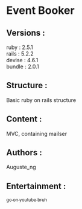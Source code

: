 <h1>Event Booker</h1>
<h2>Versions :</h2>
<p>ruby : 2.5.1<br />
rails : 5.2.2<br />
devise : 4.6.1<br />
bundle : 2.0.1</p>
<h2>Structure :</h2>
<p>Basic ruby on rails structure</p>
<h2>Content :</h2>
<p>MVC, containing mailser</p>
<h2>Authors :</h2>
<p>Auguste_ng</p>
<h2>Entertainment :</h2>
<p><a href="https://www.youtube.com/watch?v=FGV7uOprYiU"><sub>go on youtube bruh</sub></a></p>
